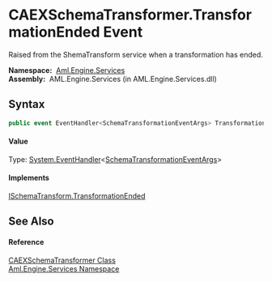 CAEXSchemaTransformer.TransformationEnded Event
===============================================
Raised from the ShemaTransform service when a transformation has ended.

  **Namespace:**  [Aml.Engine.Services][1]  
  **Assembly:**  AML.Engine.Services (in AML.Engine.Services.dll)

Syntax
------

```csharp
public event EventHandler<SchemaTransformationEventArgs> TransformationEnded
```

#### Value
Type: [System.EventHandler][2]&lt;[SchemaTransformationEventArgs][3]>
#### Implements
[ISchemaTransform.TransformationEnded][4]  


See Also
--------

#### Reference
[CAEXSchemaTransformer Class][5]  
[Aml.Engine.Services Namespace][1]  

[1]: ../README.md
[2]: https://docs.microsoft.com/dotnet/api/system.eventhandler-1
[3]: ../../Aml.Engine.Services.Interfaces/SchemaTransformationEventArgs/README.md
[4]: ../../Aml.Engine.Services.Interfaces/ISchemaTransform/TransformationEnded.md
[5]: README.md
[6]: https://www.automationml.org
[7]: ../../icons/logoShade.png
